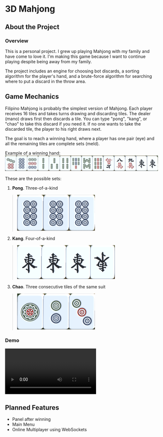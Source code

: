 # 3D Mahjong

## About the Project
### Overview
This is a personal project. I grew up playing Mahjong with my family and have come to love it. I'm making this game because I want to continue playing despite being away from my family.

The project includes an engine for choosing bot discards, a sorting algorithm for the player's hand, and a brute-force algorithm for searching where to put a discard in the throw area.

## Game Mechanics
Filipino Mahjong is probably the simplest version of Mahjong. Each player receives 16 tiles and takes turns drawing and discarding tiles. The dealer (mano) draws first then discards a tile. You can type "pong", "kang", or "chao" to take this discard if you need it. If no one wants to take the discarded tile, the player to his right draws next.

The goal is to reach a winning hand, where a player has one pair (eye) and all the remaining tiles are complete sets (meld).

Example of a winning hand:
![](img/winning_hand.png)

These are the possible sets:
1. **Pong**. Three-of-a-kind
> ![](img/pong.png)
2. **Kang**. Four-of-a-kind
> ![](img/kang.png)
3. **Chao**. Three consecutive tiles of the same suit
> ![](img/chao.png)

### Demo
![](img/GameDemo.mp4)

## Planned Features
+ Panel after winning
+ Main Menu
+ Online Multiplayer using WebSockets